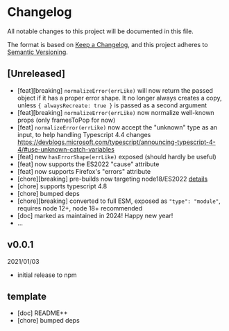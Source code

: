 # Changelog

All notable changes to this project will be documented in this file.

The format is based on [Keep a Changelog](https://keepachangelog.com/en/1.0.0/),
and this project adheres to [Semantic Versioning](https://semver.org/spec/v2.0.0.html).

## [Unreleased]
* [feat][breaking] `normalizeError(errLike)` will now return the passed object if it has a proper error shape.
  It no longer always creates a copy, unless `{ alwaysRecreate: true }` is passed as a second argument
* [feat][breaking] `normalizeError(errLike)` now normalize well-known props (only framesToPop for now)
* [feat] `normalizeError(errLike)` now accept the "unknown" type as an input, to help handling Typescript 4.4 changes
  https://devblogs.microsoft.com/typescript/announcing-typescript-4-4/#use-unknown-catch-variables
* [feat] new `hasErrorShape(errLike)` exposed (should hardly be useful)
* [feat] now supports the ES2022 "cause" attribute
* [feat] now supports Firefox's "errors" attribute
* [chore][breaking] pre-builds now targeting node18/ES2022 [details](../../0-CONTRIBUTING/06-conventions--js--modules_and_transpilation.md)
* [chore] supports typescript 4.8
* [chore] bumped deps
* [chore][breaking] converted to full ESM, exposed as `"type": "module"`, requires node 12+, node 18+ recommended
* [doc] marked as maintained in 2024! Happy new year!
* ...

## v0.0.1
2021/01/03
* initial release to npm

## template
* [doc] README++
* [chore] bumped deps
